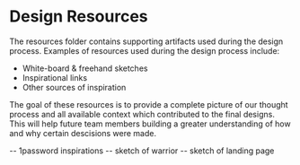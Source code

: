 # Design Resources
The resources folder contains supporting artifacts used during the design process.  Examples of resources used during the design process include:
* White-board & freehand sketches
* Inspirational links
* Other sources of inspiration

The goal of these resources is to provide a complete picture of our thought process and all available context which contributed to the final designs. This will help future team members building a greater understanding of how and why certain descisions were made.

-- 1password inspirations
-- sketch of warrior
-- sketch of landing page
